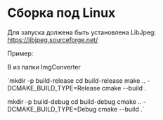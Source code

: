# Сборка под Linux
Для запуска должена быть установлена LibJpeg: https://libjpeg.sourceforge.net/

Пример:

В из папки ImgConverter

`mkdir -p build-release 
cd build-release
make .. -DCMAKE_BUILD_TYPE=Release
cmake --build .

mkdir -p build-debug
cd build-debug
cmake .. -DCMAKE_BUILD_TYPE=Debug
cmake --build .`

